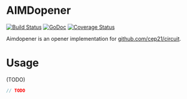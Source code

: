 # AIMDopener
[![Build Status](https://travis-ci.org/cep21/aimdopener.svg?branch=master)](https://travis-ci.org/cep21/aimdopener)
[![GoDoc](https://godoc.org/github.com/cep21/aimdopener?status.svg)](https://godoc.org/github.com/cep21/aimdopener)
[![Coverage Status](https://coveralls.io/repos/github/cep21/aimdopener/badge.svg)](https://coveralls.io/github/cep21/aimdopener)

Aimdopener is an opener implementation for [github.com/cep21/circuit](https://github.com/cep21/circuit).

# Usage

(TODO)

```go
// TODO
```
